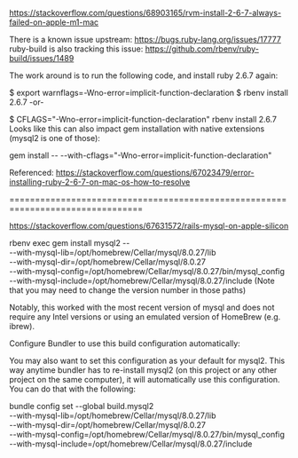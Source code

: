 https://stackoverflow.com/questions/68903165/rvm-install-2-6-7-always-failed-on-apple-m1-mac

There is a known issue upstream: https://bugs.ruby-lang.org/issues/17777 ruby-build is also tracking this issue: https://github.com/rbenv/ruby-build/issues/1489

The work around is to run the following code, and install ruby 2.6.7 again:

$ export warnflags=-Wno-error=implicit-function-declaration
$ rbenv install 2.6.7
-or-

$ CFLAGS="-Wno-error=implicit-function-declaration" rbenv install 2.6.7
Looks like this can also impact gem installation with native extensions (mysql2 is one of those):

gem install <GEMNAME> -- --with-cflags="-Wno-error=implicit-function-declaration"

Referenced: https://stackoverflow.com/questions/67023479/error-installing-ruby-2-6-7-on-mac-os-how-to-resolve

================================================================================

https://stackoverflow.com/questions/67631572/rails-mysql-on-apple-silicon

rbenv exec gem install mysql2 -- \
--with-mysql-lib=/opt/homebrew/Cellar/mysql/8.0.27/lib \
--with-mysql-dir=/opt/homebrew/Cellar/mysql/8.0.27 \
--with-mysql-config=/opt/homebrew/Cellar/mysql/8.0.27/bin/mysql_config \
--with-mysql-include=/opt/homebrew/Cellar/mysql/8.0.27/include
(Note that you may need to change the version number in those paths)

Notably, this worked with the most recent version of mysql and does not require any Intel versions or using an emulated version of HomeBrew (e.g. ibrew).

Configure Bundler to use this build configuration automatically:

You may also want to set this configuration as your default for mysql2. This way anytime bundler has to re-install mysql2 (on this project or any other project on the same computer), it will automatically use this configuration. You can do that with the following:

bundle config set --global build.mysql2 \
--with-mysql-lib=/opt/homebrew/Cellar/mysql/8.0.27/lib \
--with-mysql-dir=/opt/homebrew/Cellar/mysql/8.0.27 \
--with-mysql-config=/opt/homebrew/Cellar/mysql/8.0.27/bin/mysql_config \
--with-mysql-include=/opt/homebrew/Cellar/mysql/8.0.27/include
